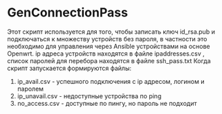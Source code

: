 # GenConnectionPass
Этот скрипт используется для того, чтобы записать ключ id_rsa.pub и подключаться к множеству устройств без пароля, в частности это необходимо для управления через Ansible устройствами на основе Openwrt.
ip адреса устройств находятся в файле ipaddresses.csv , список паролей для перебора находятся в файле ssh_pass.txt
Когда скрипт запускается формируются файлы: 
1) ip_avail.csv - успешного подключения с ip адресом, логином и паролем
2) ip_unavail.csv - недоступные устройства по ping
3) no_access.csv - доступные по пингу, но пароль не подходит
